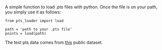  A simple function to load .pts files with python. Once the file is on your path, you simply use it as follows:

    from pts_loader import load

    path = 'path to your .pts file'
    points = load(path)

The test pts data comes from [this](http://ibug.doc.ic.ac.uk/resources/300-W/) public dataset.